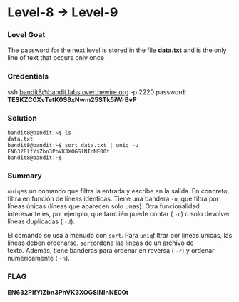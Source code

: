 # Level-8 -> Level-9

### Level Goat
The password for the next level is stored in the file **data.txt** and is the only line of text that occurs only once
### Credentials
ssh bandit8@bandit.labs.overthewire.org -p 2220
password: **TESKZC0XvTetK0S9xNwm25STk5iWrBvP**
### Solution
```shell
bandit8@bandit:~$ ls
data.txt
bandit8@bandit:~$ sort data.txt | uniq -u
EN632PlfYiZbn3PhVK3XOGSlNInNE00t
bandit8@bandit:~$ 
```
### Summary
`uniq`es un comando que filtra la entrada y escribe en la salida. En concreto, filtra en función de líneas idénticas. Tiene una bandera `-u`, que filtra por líneas únicas (líneas que aparecen solo unas). Otra funcionalidad interesante es, por ejemplo, que también puede contar ( `-c`) o solo devolver líneas duplicadas ( `-d`).

El comando se usa a menudo con `sort`. Para `uniq`filtrar por líneas únicas, las líneas deben ordenarse. `sort`ordena las líneas de un archivo de texto. Además, tiene banderas para ordenar en reversa ( `-r`) y ordenar numéricamente ( `-n`).
### FLAG
**EN632PlfYiZbn3PhVK3XOGSlNInNE00t** 